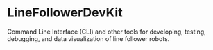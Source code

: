 # LineFollowerDevKit
Command Line Interface (CLI) and other tools for developing, testing, debugging, and data visualization of line follower robots.

